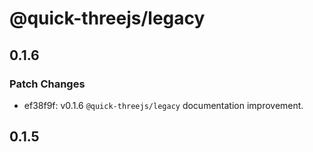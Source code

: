 # @quick-threejs/legacy

## 0.1.6

### Patch Changes

- ef38f9f: v0.1.6 `@quick-threejs/legacy` documentation improvement.

## 0.1.5
